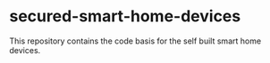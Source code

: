 # secured-smart-home-devices
This repository contains the code basis for the self built smart home devices.
